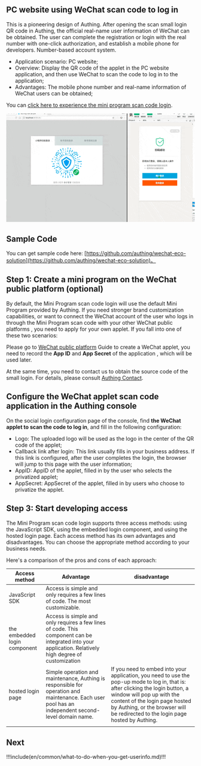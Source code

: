 ## PC website using WeChat scan code to log in

<LastUpdated/>

This is a pioneering design of Authing. After opening the scan small login QR code in Authing, the official real-name user information of WeChat can be obtained. The user can complete the registration or login with the real number with one-click authorization, and establish a mobile phone for developers. Number-based account system.

- Application scenario: PC website;
- Overview: Display the QR code of the applet in the PC website application, and then use WeChat to scan the code to log in to the application;
- Advantages: The mobile phone number and real-name information of WeChat users can be obtained;

You can [click here to experience the mini program scan code login](https://authing.cn/developer/).

![Sample](../images/wxapp-scaning-demo.gif)

## Sample Code

You can get sample code here: [https://github.com/authing/wechat-eco-solution](https://github.com/authing/wechat-eco-solution)。

## Step 1: Create a mini program on the WeChat public platform (optional)

By default, the Mini Program scan code login will use the default Mini Program provided by Authing. If you need stronger brand customization capabilities, or want to connect the WeChat account of the user who logs in through the Mini Program scan code with your other WeChat public platforms , you need to apply for your own applet. If you fall into one of these two scenarios:

Please go to [WeChat public platform](https://mp.weixin.qq.com/wxopen/waregister?action=step1) Guide to create a WeChat applet, you need to record the **App ID** and **App Secret** of the application , which will be used later.

At the same time, you need to contact us to obtain the source code of the small login. For details, please consult [Authing Contact](csm@authing.cn).

## Configure the WeChat applet scan code application in the Authing console

On the social login configuration page of the console, find **the WeChat applet to scan the code to log in**, and fill in the following configuration:

- Logo: The uploaded logo will be used as the logo in the center of the QR code of the applet;
- Callback link after login: This link usually fills in your business address. If this link is configured, after the user completes the login, the browser will jump to this page with the user information;
- AppID: AppID of the applet, filled in by the user who selects the privatized applet;
- AppSecret: AppSecret of the applet, filled in by users who choose to privatize the applet.

## Step 3: Start developing access

The Mini Program scan code login supports three access methods: using the JavaScript SDK, using the embedded login component, and using the hosted login page. Each access method has its own advantages and disadvantages. You can choose the appropriate method according to your business needs.

Here's a comparison of the pros and cons of each approach:

| Access method                | Advantage                                                                                                                                               | disadvantage                                                                                                                                                                                                                                                                       |
| ---------------------------- | ------------------------------------------------------------------------------------------------------------------------------------------------------- | ---------------------------------------------------------------------------------------------------------------------------------------------------------------------------------------------------------------------------------------------------------------------------------- |
| JavaScript SDK               | Access is simple and only requires a few lines of code. The most customizable.                                                                          |                                                                                                                                                                                                                                                                                    |
| the embedded login component | Access is simple and only requires a few lines of code. This component can be integrated into your application. Relatively high degree of customization |                                                                                                                                                                                                                                                                                    |
| hosted login page            | Simple operation and maintenance, Authing is responsible for operation and maintenance. Each user pool has an independent second-level domain name.     | If you need to embed into your application, you need to use the pop-up mode to log in, that is: after clicking the login button, a window will pop up with the content of the login page hosted by Authing, or the browser will be redirected to the login page hosted by Authing. |
|                              |

<StackSelector snippet="social-login" selectLabel="Type" :order="['sdk', 'embeded-component', 'hosted-page']"/>

## Next

!!!include(en/common/what-to-do-when-you-get-userinfo.md)!!!
